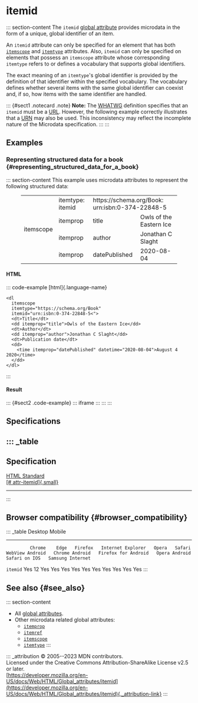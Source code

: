 

# itemid



::: section-content
The `itemid` [global attribute](../global_attributes) provides microdata
in the form of a unique, global identifier of an item.

An `itemid` attribute can only be specified for an element that has both
[`itemscope`](itemscope) and [`itemtype`](itemtype) attributes. Also,
`itemid` can only be specified on elements that possess an `itemscope`
attribute whose corresponding `itemtype` refers to or defines a
vocabulary that supports global identifiers.

The exact meaning of an `itemtype`\'s global identifier is provided by
the definition of that identifier within the specified vocabulary. The
vocabulary defines whether several items with the same global identifier
can coexist and, if so, how items with the same identifier are handled.

::: {#sect1 .notecard .note}
**Note:** The
[WHATWG](https://developer.mozilla.org/en-US/docs/Glossary/WHATWG)
definition specifies that an `itemid` must be a
[URL](https://developer.mozilla.org/en-US/docs/Glossary/URL). However,
the following example correctly illustrates that a
[URN](https://developer.mozilla.org/en-US/docs/Glossary/URN) may also be
used. This inconsistency may reflect the incomplete nature of the
Microdata specification.
:::
:::

## Examples

### Representing structured data for a book {#representing_structured_data_for_a_book}

::: section-content
This example uses microdata attributes to represent the following
structured data:

<figure class="table-container">
<div class="_table">
<table class="standard-table">
<tbody>
<tr class="odd">
<td rowspan="4">itemscope</td>
<td>itemtype: itemid</td>
<td colspan="2">https://schema.org/Book: urn:isbn:0-374-22848-5</td>
</tr>
<tr class="even">
<td>itemprop</td>
<td>title</td>
<td>Owls of the Eastern Ice</td>
</tr>
<tr class="odd">
<td>itemprop</td>
<td>author</td>
<td>Jonathan C Slaght</td>
</tr>
<tr class="even">
<td>itemprop</td>
<td>datePublished</td>
<td>2020-08-04</td>
</tr>
</tbody>
</table>

</figure>

#### HTML

::: code-example
[html]{.language-name}

``` {signature="f12VTKQeCXMR126kL8ngzeBgfzbt2oDvxayU86J8AAI=" data-language="html"}
<dl
  itemscope
  itemtype="https://schema.org/Book"
  itemid="urn:isbn:0-374-22848-5<">
  <dt>Title</dt>
  <dd itemprop="title">Owls of the Eastern Ice</dd>
  <dt>Author</dt>
  <dd itemprop="author">Jonathan C Slaght</dd>
  <dt>Publication date</dt>
  <dd>
    <time itemprop="datePublished" datetime="2020-08-04">August 4 2020</time>
  </dd>
</dl>
```
:::

#### Result

::: {#sect2 .code-example}
::: iframe
:::
:::
:::

## Specifications

::: _table
  ------------------------------------------------------------------------------------------
  Specification
  ------------------------------------------------------------------------------------------
  [HTML Standard\
  [\#
  attr-itemid]{.small}](https://html.spec.whatwg.org/multipage/microdata.html#attr-itemid)

  ------------------------------------------------------------------------------------------
:::

## Browser compatibility {#browser_compatibility}

::: _table
             Desktop                                                         Mobile                                                                                   
  ---------- --------- ------ --------- ------------------- ------- -------- ----------------- ---------------- --------------------- --------------- --------------- ------------------
             Chrome    Edge   Firefox   Internet Explorer   Opera   Safari   WebView Android   Chrome Android   Firefox for Android   Opera Android   Safari on IOS   Samsung Internet
  `itemid`   Yes       12     Yes       Yes                 Yes     Yes      Yes               Yes              Yes                   Yes             Yes             Yes
:::

## See also {#see_also}

::: section-content
-   All [global attributes](../global_attributes).
-   Other microdata related global attributes:
    -   [`itemprop`](itemprop)
    -   [`itemref`](itemref)
    -   [`itemscope`](itemscope)
    -   [`itemtype`](itemtype)
:::

::: _attribution
© 2005--2023 MDN contributors.\
Licensed under the Creative Commons Attribution-ShareAlike License v2.5
or later.\
[https://developer.mozilla.org/en-US/docs/Web/HTML/Global_attributes/itemid](https://developer.mozilla.org/en-US/docs/Web/HTML/Global_attributes/itemid){._attribution-link}
:::
